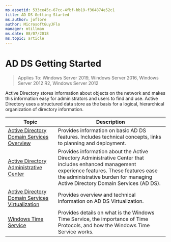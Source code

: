 ```yaml
---
ms.assetid: 533ce45c-67cc-4fbf-bb19-f364874e52c1
title: AD DS Getting Started
ms.author: joflore
author: MicrosoftGuyJFlo
manager: mtillman
ms.date: 08/07/2018
ms.topic: article
---
```

# AD DS Getting Started

>Applies To: Windows Server 2019, Windows Server 2016, Windows Server 2012 R2, Windows Server 2012

Active Directory stores information about objects on the network and makes this information easy for administrators and users to find and use. Active Directory uses a structured data store as the basis for a logical, hierarchical organization of directory information.

| Topic | Description |
| --------- | --------- |
| [Active Directory Domain Services Overview](../ad-ds/get-started/virtual-dc/Active-Directory-Domain-Services-Overview.md) | Provides information on  basic AD DS features. Includes technical concepts, links to planning and deployment.|
| [Active Directory Administrative Center](../ad-ds/get-started/adac/Active-Directory-Administrative-Center.md) | Provides information about the Active Directory Administrative Center that includes enhanced management experience features. These features ease the administrative burden for managing Active Directory Domain Services (AD DS).|
| [Active Directory Domain Services Virtualization](../ad-ds/get-started/virtual-dc/Active-Directory-Domain-Services-Virtualization.md) | Provides overview and technical information on AD DS Virtualization.|
| [Windows Time Service](../../networking/windows-time-service/Windows-Time-Service.md) | Provides details on what is the Windows Time Service, the importance of Time Protocols, and how the Windows Time Service works.|
